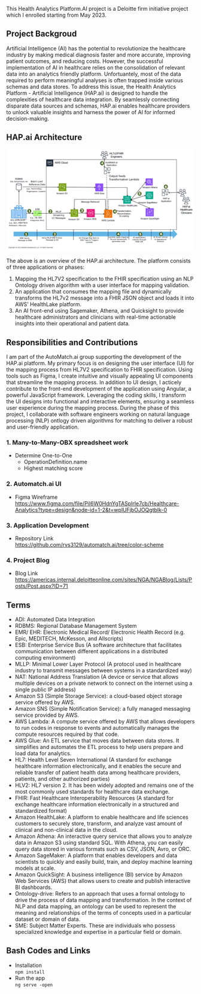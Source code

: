 This Health Analytics Platform.AI project is a Deloitte firm initiative project which I enrolled starting from May 2023.

## Project Backgroud
Artificial Intelligence (AI) has the potential to revolutionize the healthcare industry by making medical diagnosis faster and more accurate, improving patient outcomes, and reducing costs. However, the successful implementation of AI in healthcare relies on the consolidation of relevant data into an analytics friendly platform. Unfortuantely, most of the data required to perform meaningful analyses is often trapped inside various schemas and data stores. To address this issue, the Health Analytics Platform - Artificial Intelligence (HAP.ai) is designed to handle the complexities of healthcare data integration. By seamlessly connecting disparate data sources and schemas, HAP.ai enables healthcare providers to unlock valuable insights and harness the power of AI for informed decision-making.

## HAP.ai Architecture
<p align="center">
  <img src="screenshot/HAP.ai architecture.PNG", width="700">
</p>

The above is an overview of the HAP.ai architecture. The platform consists of three applications or phases:
1. Mapping the HL7V2 specification to the FHIR specification using an NLP Ontology driven algorithm with a user interface for mapping validation.
2. An application that consumes the mapping file and dynamically transforms the HL7v2 message into a FHIR JSON object and loads it into AWS' HealthLake platform.
3. An AI front-end using Sagemaker, Athena, and Quicksight to provide healthcare administrators and clinicians with real-time actionable insights into their operational and patient data. 

## Responsibilities and Contributions
I am part of the AutoMatch.ai group supporting the development of the HAP.ai platform. My primary focus is on designing the user interface (UI) for the mapping process from HL7V2 specification to FHIR specification. Using tools such as Figma, I create intuitive and visually appealing UI components that streamline the mapping process. In addition to UI design, I acticely contribute to the front-end development of the application using Angular, a powerful JavaScript framework. Leveraging the coding skills, I transform the UI designs into functional and interactive elements, ensuring a seamless user experience during the mapping process. During the phase of this project, I collaborate with software engineers working on natural language processing (NLP) ontlogy driven algorithms for matching to deliver a robust and user-friendly application.

### 1. Many-to-Many-OBX spreadsheet work
* Determine One-to-One
  - OperationDefinition.name
  - Highest matching score

### 2. Automatch.ai UI
* Figma Wireframe <br/>
  https://www.figma.com/file/PiI6W0HdnYgTASpIrle7cb/Healthcare-Analytics?type=design&node-id=1-2&t=wplUFjbOJOQgtbIk-0

### 3. Application Development
* Repository Link <br/>
  https://github.com/rvs3129/automatch.ai/tree/color-scheme

### 4. Project Blog
* Blog Link <br/>
  https://americas.internal.deloitteonline.com/sites/NGA/NGABlog/Lists/Posts/Post.aspx?ID=71
  
## Terms
* ADI: Automated Data Integration
* RDBMS: Regional Database Management System
* EMR/ EHR: Electronic Medical Record/ Electronic Health Record (e.g. Epic, MEDITECH, McKesson, and Allscripts)
* ESB: Enterprise Service Bus (A software architecture that facilitates communication between different applications in a distributed computing environment)
* MLLP: Minimal Lower Layer Protocol (A protocol used in healthcare industry to transmit messages between systems in a standardized way)
* NAT: National Address Translation (A device or service that allows multiple devices on a private network to connect on the internet using a single public IP address)
* Amazon S3 (Simple Storage Service): a cloud-based object storage service offered by AWS.
* Amazon SNS (Simple Notification Service): a fully managed messaging service provided by AWS.
* AWS Lambda: A compute service offered by AWS that allows developers to run codes in response to events and automatically manages the compute resources required by that code.
* AWS Glue: An ETL service that moves data between data stores. It simplifies and automates the ETL process to help users prepare and load data for analytics.
* HL7: Health Level Seven International (A standard for exchange healthcare information electronically, and it enables the secure and reliable transfer of patient health data among healthcare providers, patients, and other authorized parties)
* HLV2: HL7 version 2. It has been widely adopted and remains one of the most commonly used standards for healthcare data exchange.
* FHIR: Fast Healthcare Interoperability Resources (A standard for exchange healthcare information electronically in a structured and standardized format)
* Amazon HealthLake: A platform to enable healthcare and life sciences customers to securely store, transform, and analyze vast amount of clinical and non-clinical data in the cloud.
* Amazon Athena: An interactive query service that allows you to analyze data in Amazon S3 using standard SQL. With Athena, you can easily query data stored in various formats such as CSV, JSON, Avro, or ORC.
* Amazon SageMaker: A platform that enables developers and data scientists to quickly and easily build, train, and deploy machine learning models at scale. 
* Amazon QuickSight: A business intelligence (BI) service by Amazon Web Services (AWS) that allows users to create and publish interactive BI dashboards.
* Ontology-drive: Refers to an approach that uses a formal ontology to drive the process of data mapping and transformation. In the context of NLP and data mapping, an ontology can be used to represent the meaning and relationships of the terms of concepts used in a particular dataset or domain of data. 
* SME: Subject Matter Experts. These are individuals who possess specialized knowledge and expertise in a particular field or domain.

## Bash Codes and Links
* Installation <br/>
```npm install```
* Run the app <br/>
```ng serve -open```

